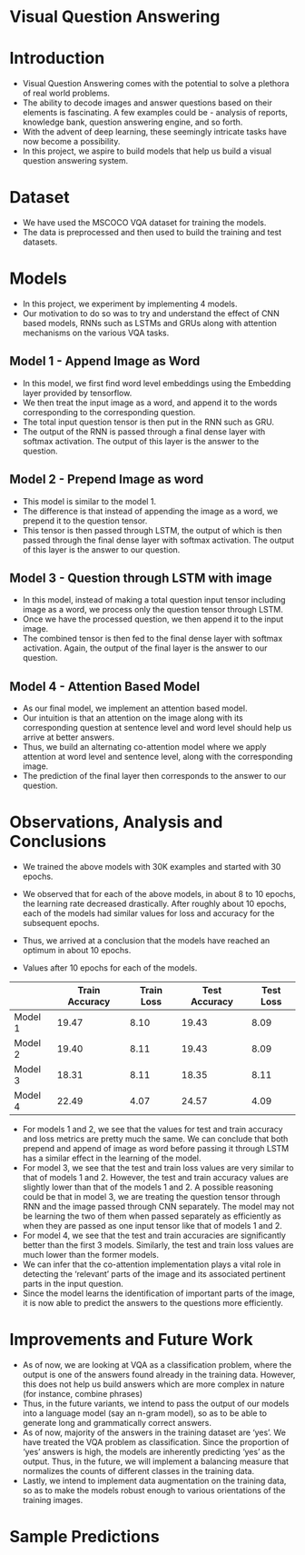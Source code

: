 # Visual Question Answering

# Introduction

- Visual Question Answering comes with the potential to solve a plethora of real world problems.
- The ability to decode images and answer questions based on their elements is fascinating. A few examples could be - analysis of reports, knowledge bank, question answering engine, and so forth. 
- With the advent of deep learning, these seemingly intricate tasks have now become a possibility. 
- In this project, we aspire to build models that help us build a visual question answering system.

# Dataset
- We have used the MSCOCO VQA dataset for training the models.
- The data is preprocessed and then used to build the training and test datasets.

# Models 
- In this project, we experiment by implementing 4 models. 
- Our motivation to do so was to try and understand the effect of CNN based models, RNNs such as LSTMs and GRUs along with attention mechanisms on the various VQA tasks.

## Model 1 - Append Image as Word
- In this model, we first find word level embeddings using the Embedding layer provided by tensorflow.
- We then treat the input image as a word, and append it to the words corresponding to the corresponding question.
- The total input question tensor is then put in the RNN such as GRU.
- The output of the RNN is passed through a final dense layer with softmax activation. The output of this layer is the answer to the question.

## Model 2 - Prepend Image as word
- This model is similar to the model 1.
- The difference is that instead of appending the image as a word, we prepend it to the question tensor.
- This tensor is then passed through LSTM, the output of which is then passed through the final dense layer with softmax activation. The output of this layer is the answer to our question.

## Model 3 - Question through LSTM with image
- In this model, instead of making a total question input tensor including image as a word, we process only the question tensor through LSTM. 
- Once we have the processed question, we then append it to the input image.
- The combined tensor is then fed to the final dense layer with softmax activation. Again, the output of the final layer is the answer to our question.

## Model 4 - Attention Based Model
- As our final model, we implement an attention based model. 
- Our intuition is that an attention on the image along with its corresponding question at sentence level and word level should help us arrive at better answers.
- Thus, we build an alternating co-attention model where we apply attention at word level and sentence level, along with the corresponding image. 
- The prediction of the final layer then corresponds to the answer to our question.


# Observations, Analysis and Conclusions

- We trained the above models with 30K examples and started with 30 epochs.
- We observed that for each of the above models, in about 8 to 10 epochs, the learning rate decreased drastically. After roughly about 10 epochs, each of the models had similar values for loss and accuracy for the subsequent epochs.
- Thus, we arrived at a conclusion that the models have reached an optimum in about 10 epochs.

- Values after 10 epochs for each of the models.

|   | Train Accuracy | Train Loss | Test Accuracy | Test Loss |
| ------------- | ------------- | ------- | ------- | ------ |
| Model 1  | 19.47 | 8.10 | 19.43 | 8.09 |
| Model 2  | 19.40 | 8.11 | 19.43 | 8.09 |
| Model 3  | 18.31 | 8.11 | 18.35 | 8.11 |
| Model 4  | 22.49 | 4.07 | 24.57 | 4.09 |

- For models 1 and 2, we see that the values for test and train accuracy and loss metrics are pretty much the same. We can conclude that both prepend and append of image as word before passing it through LSTM has a similar effect in the learning of the model.
- For model 3, we see that the test and train loss values are very similar to that of models 1 and 2. However, the test and train accuracy values are slightly lower than that of the models 1 and 2. A possible reasoning could be that in model 3, we are treating the question tensor through RNN and the image passed through CNN separately. The model may not be learning the two of them when passed separately as efficiently as when they are passed as one input tensor like that of models 1 and 2.
- For model 4, we see that the test and train accuracies are significantly better than the first 3 models. Similarly, the test and train loss values are much lower than the former models.
- We can infer that the co-attention implementation plays a vital role in detecting the ‘relevant’ parts of the image and its associated pertinent parts in the input question. 
- Since the model learns the identification of important parts of the image, it is now able to predict the answers to the questions more efficiently. 

# Improvements and Future Work
- As of now, we are looking at VQA as a classification problem, where the output is one of the answers found already in the training data. However, this does not help us build answers which are more complex in nature (for instance, combine phrases)
- Thus, in the future variants, we intend to pass the output of our models into a language model (say an n-gram model), so as to be able to generate long and grammatically correct answers. 
- As of now, majority of the answers in the training dataset are ‘yes’. We have treated the VQA problem as classification. Since the proportion of ‘yes’ answers is high, the models are inherently predicting ‘yes’ as the output. Thus, in the future, we will implement a balancing measure that normalizes the counts of different classes in the training data.
- Lastly, we intend to implement data augmentation on the training data, so as to make the models robust enough to various orientations of the training images.


# Sample Predictions

